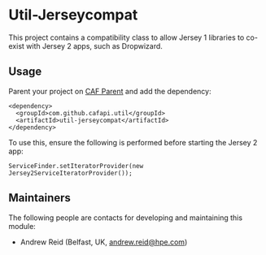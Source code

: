 # Util-Jerseycompat

This project contains a compatibility class to allow Jersey 1 libraries to co-exist with Jersey 2 apps, such as Dropwizard.

## Usage

Parent your project on [CAF Parent](https://github.com/conalsmith49/caf-common/tree/develop/caf-parent) and add the dependency:

```
<dependency>
  <groupId>com.github.cafapi.util</groupId>
  <artifactId>util-jerseycompat</artifactId>
</dependency>
```

To use this, ensure the following is performed before starting the Jersey 2 app:

`ServiceFinder.setIteratorProvider(new Jersey2ServiceIteratorProvider());`

## Maintainers

The following people are contacts for developing and maintaining this module:

- Andrew Reid (Belfast, UK, andrew.reid@hpe.com)
